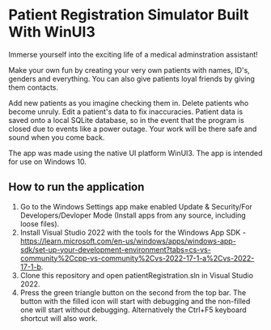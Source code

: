 # Patient Registration Simulator Built With WinUI3
Immerse yourself into the exciting life of a medical adminstration assistant!

Make your own fun by creating your very own patients with names, ID's, genders and everything. You can also give patients loyal friends by giving them contacts. 

Add new patients as you imagine checking them in. Delete patients who become unruly. Edit a patient's data to fix inaccuracies. Patient data is saved onto a local SQLite database, so in the event that the program is closed due to events like a power outage. Your work will be there safe and sound when you come back.

The app was made using the native UI platform WinUI3. The app is intended for use on Windows 10.

## How to run the application
1. Go to the Windows Settings app make enabled Update & Security/For Developers/Devloper Mode (Install apps from any source, including loose files).
2. Install Visual Studio 2022 with the tools for the Windows App SDK - https://learn.microsoft.com/en-us/windows/apps/windows-app-sdk/set-up-your-development-environment?tabs=cs-vs-community%2Ccpp-vs-community%2Cvs-2022-17-1-a%2Cvs-2022-17-1-b.
3. Clone this repository and open patientRegistration.sln in Visual Studio 2022.
4. Press the green triangle button on the second from the top bar. The button with the filled icon will start with debugging and the non-filled one will start without debugging. Alternatively the Ctrl+F5 keyboard shortcut will also work.
